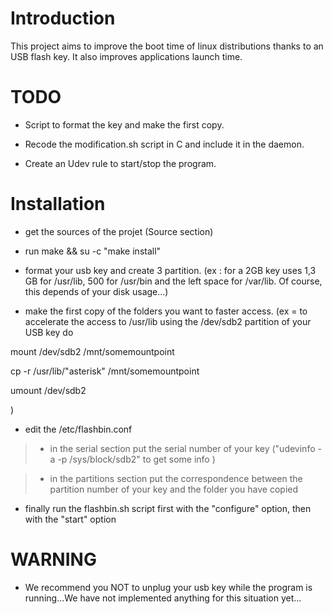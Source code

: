# Introduction #

This project aims to improve the boot time of linux distributions thanks to an USB flash key.
It also improves applications launch time.

# TODO #

- Script to format the key and make the first copy.

- Recode the modification.sh script in C and include it in the daemon.

- Create an Udev rule to start/stop the program.

# Installation #

- get the sources of the projet (Source section)

- run make && su -c "make install"

- format your usb key and create 3 partition. (ex : for a 2GB key uses 1,3 GB for /usr/lib, 500 for /usr/bin and the left space for /var/lib. Of course, this depends of your disk usage...)

- make the first copy of the folders you want to faster access. (ex = to accelerate the access to /usr/lib using the /dev/sdb2 partition of your USB key do

mount /dev/sdb2 /mnt/somemountpoint

cp -r /usr/lib/"asterisk" /mnt/somemountpoint

umount /dev/sdb2

)

- edit the /etc/flashbin.conf

> - in the serial section put the serial number of your key ("udevinfo -a -p /sys/block/sdb2" to get some info )

> - in the partitions section put the correspondence between the partition number of your key and the folder you have copied

- finally run the flashbin.sh script first with the "configure" option, then with the "start" option

# WARNING #

- We recommend you NOT to unplug your usb key while the program is running...We have not implemented anything for this situation yet...